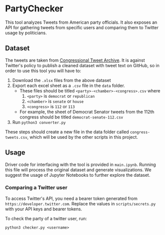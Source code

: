 # PartyChecker

This tool analyzes Tweets from American party officials. It also exposes an API for gathering tweets from specific users and comparing them to Twitter usage by politicians.

## Dataset

The tweets are taken from [Congressional Tweet Archive](https://dataverse.harvard.edu/dataset.xhtml?persistentId=doi:10.7910/DVN/BOK1CF). It is against Twitter's policy to publish a cleaned dataset with tweet text on GitHub, so in order to use this tool you will have to:

1. Download the `.xlsx` files from the above dataset
2. Export each excel sheet as a `.csv` file in the `data` folder.
	* These files should be titled `<party>-<chamber>-<congress>.csv` where 
		1. `<party>` is `democrat` or `republican`
		1. `<chamber>` is `senate` or `house`
		1. `<congress>` is `112` or `113`
	* For example, the sheet of Democrat Senator tweets from the 112th congress should be titled `democrat-senate-112.csv`
3. Run `python3 converter.py`

These steps should create a new file in the data folder called `congress-tweets.csv`, which will be used by the other scripts in this project.

## Usage

Driver code for interfacing with the tool is provided in `main.ipynb`. Running this file will process the original dataset and generate visualizations. We suggest the usage of Jupyter Notebooks to further explore the dataset.

### Comparing a Twitter user
To access Twitter's API, you need a bearer token generated from `https://developer.twitter.com`. Replace the values in `scripts/secrets.py` with your API keys and bearer tokens. 

To check the party of a twitter user, run:

`python3 checker.py <username>`